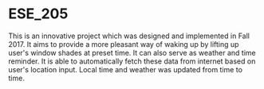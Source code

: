 # ESE_205
This is an innovative project which was designed and implemented in Fall 2017. It aims to provide a more pleasant way of waking up by lifting up user's window shades at preset time. It can also serve as weather and time reminder. It is able to automatically fetch these data from internet based on user's location input. Local time and weather was updated from time to time. 
